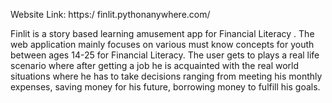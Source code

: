 Website Link: https:/ finlit.pythonanywhere.com/

Finlit is a story based learning amusement app for Financial Literacy .
The web application mainly focuses on various must know concepts for youth between ages 14-25 for Financial Literacy. 
The user gets to plays a real life scenario where after getting a job he is acquainted with the real world situations where he has to take decisions ranging from meeting his monthly expenses, saving money for his future, borrowing money to fulfill his goals.
